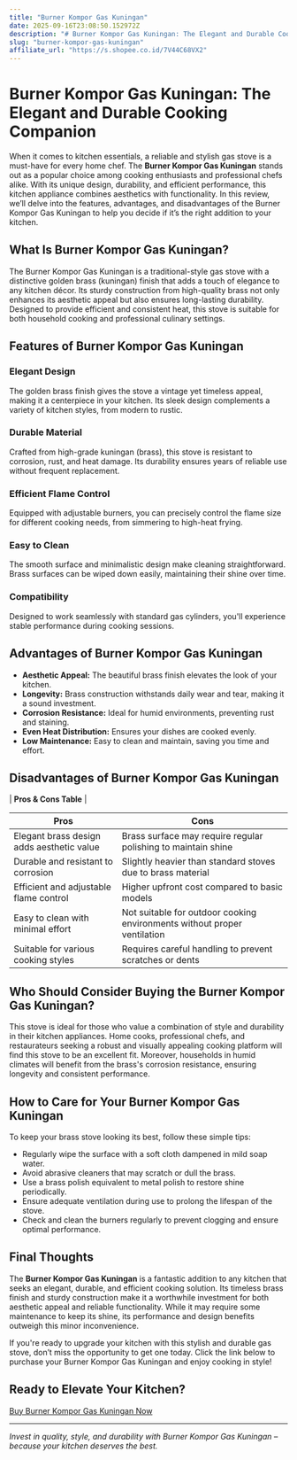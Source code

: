 ```yaml
---
title: "Burner Kompor Gas Kuningan"
date: 2025-09-16T23:08:50.152972Z
description: "# Burner Kompor Gas Kuningan: The Elegant and Durable Cooking Companion..."
slug: "burner-kompor-gas-kuningan"
affiliate_url: "https://s.shopee.co.id/7V44C68VX2"
---
```

# Burner Kompor Gas Kuningan: The Elegant and Durable Cooking Companion

When it comes to kitchen essentials, a reliable and stylish gas stove is a must-have for every home chef. The **Burner Kompor Gas Kuningan** stands out as a popular choice among cooking enthusiasts and professional chefs alike. With its unique design, durability, and efficient performance, this kitchen appliance combines aesthetics with functionality. In this review, we’ll delve into the features, advantages, and disadvantages of the Burner Kompor Gas Kuningan to help you decide if it’s the right addition to your kitchen.

## What Is Burner Kompor Gas Kuningan?

The Burner Kompor Gas Kuningan is a traditional-style gas stove with a distinctive golden brass (kuningan) finish that adds a touch of elegance to any kitchen décor. Its sturdy construction from high-quality brass not only enhances its aesthetic appeal but also ensures long-lasting durability. Designed to provide efficient and consistent heat, this stove is suitable for both household cooking and professional culinary settings.

## Features of Burner Kompor Gas Kuningan

### Elegant Design
The golden brass finish gives the stove a vintage yet timeless appeal, making it a centerpiece in your kitchen. Its sleek design complements a variety of kitchen styles, from modern to rustic.

### Durable Material
Crafted from high-grade kuningan (brass), this stove is resistant to corrosion, rust, and heat damage. Its durability ensures years of reliable use without frequent replacement.

### Efficient Flame Control
Equipped with adjustable burners, you can precisely control the flame size for different cooking needs, from simmering to high-heat frying.

### Easy to Clean
The smooth surface and minimalistic design make cleaning straightforward. Brass surfaces can be wiped down easily, maintaining their shine over time.

### Compatibility
Designed to work seamlessly with standard gas cylinders, you'll experience stable performance during cooking sessions.

## Advantages of Burner Kompor Gas Kuningan

- **Aesthetic Appeal:** The beautiful brass finish elevates the look of your kitchen.
- **Longevity:** Brass construction withstands daily wear and tear, making it a sound investment.
- **Corrosion Resistance:** Ideal for humid environments, preventing rust and staining.
- **Even Heat Distribution:** Ensures your dishes are cooked evenly.
- **Low Maintenance:** Easy to clean and maintain, saving you time and effort.

## Disadvantages of Burner Kompor Gas Kuningan

| **Pros & Cons Table** |

| **Pros** | **Cons** |
| --- | --- |
| Elegant brass design adds aesthetic value | Brass surface may require regular polishing to maintain shine |
| Durable and resistant to corrosion | Slightly heavier than standard stoves due to brass material |
| Efficient and adjustable flame control | Higher upfront cost compared to basic models |
| Easy to clean with minimal effort | Not suitable for outdoor cooking environments without proper ventilation |
| Suitable for various cooking styles | Requires careful handling to prevent scratches or dents |

## Who Should Consider Buying the Burner Kompor Gas Kuningan?

This stove is ideal for those who value a combination of style and durability in their kitchen appliances. Home cooks, professional chefs, and restaurateurs seeking a robust and visually appealing cooking platform will find this stove to be an excellent fit. Moreover, households in humid climates will benefit from the brass's corrosion resistance, ensuring longevity and consistent performance.

## How to Care for Your Burner Kompor Gas Kuningan

To keep your brass stove looking its best, follow these simple tips:
- Regularly wipe the surface with a soft cloth dampened in mild soap water.
- Avoid abrasive cleaners that may scratch or dull the brass.
- Use a brass polish equivalent to metal polish to restore shine periodically.
- Ensure adequate ventilation during use to prolong the lifespan of the stove.
- Check and clean the burners regularly to prevent clogging and ensure optimal performance.

## Final Thoughts

The **Burner Kompor Gas Kuningan** is a fantastic addition to any kitchen that seeks an elegant, durable, and efficient cooking solution. Its timeless brass finish and sturdy construction make it a worthwhile investment for both aesthetic appeal and reliable functionality. While it may require some maintenance to keep its shine, its performance and design benefits outweigh this minor inconvenience.

If you're ready to upgrade your kitchen with this stylish and durable gas stove, don’t miss the opportunity to get one today. Click the link below to purchase your Burner Kompor Gas Kuningan and enjoy cooking in style!

## Ready to Elevate Your Kitchen?

[Buy Burner Kompor Gas Kuningan Now](https://s.shopee.co.id/7V44C68VX2)

---

*Invest in quality, style, and durability with Burner Kompor Gas Kuningan – because your kitchen deserves the best.*